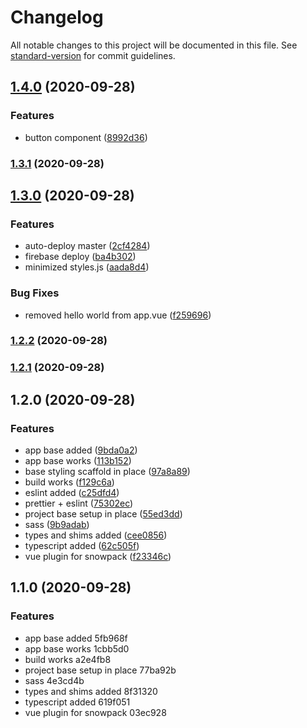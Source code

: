 # Changelog

All notable changes to this project will be documented in this file. See [standard-version](https://github.com/conventional-changelog/standard-version) for commit guidelines.

## [1.4.0](https://github.com/villetakanen/pelilauta/compare/v1.3.1...v1.4.0) (2020-09-28)


### Features

* button component ([8992d36](https://github.com/villetakanen/pelilauta/commit/8992d36911b45146bdf0ec3b9706faa7c850838f))

### [1.3.1](https://github.com/villetakanen/pelilauta/compare/v1.3.0...v1.3.1) (2020-09-28)

## [1.3.0](https://github.com/villetakanen/pelilauta/compare/v1.2.2...v1.3.0) (2020-09-28)


### Features

* auto-deploy master ([2cf4284](https://github.com/villetakanen/pelilauta/commit/2cf428453c1041a628a43f3a9a91681f47a4df7e))
* firebase deploy ([ba4b302](https://github.com/villetakanen/pelilauta/commit/ba4b30218226c7067080f8e8c822989c1bc906c1))
* minimized styles.js ([aada8d4](https://github.com/villetakanen/pelilauta/commit/aada8d43a32600dcdc09cd4acb8950c35be64a21))


### Bug Fixes

* removed hello world from app.vue ([f259696](https://github.com/villetakanen/pelilauta/commit/f2596969d948a37bfcc0af39bf72e54778cd603e))

### [1.2.2](https://github.com/villetakanen/pelilauta/compare/v1.2.1...v1.2.2) (2020-09-28)

### [1.2.1](https://github.com/villetakanen/pelilauta/compare/v1.2.0...v1.2.1) (2020-09-28)

## 1.2.0 (2020-09-28)


### Features

* app base added ([9bda0a2](https://github.com/villetakanen/pelilauta/commit/9bda0a25e485d1d92ebcc45b90f750df11d56aa5))
* app base works ([113b152](https://github.com/villetakanen/pelilauta/commit/113b152c33f64aebd03490c7330fdd736cdfd666))
* base styling scaffold in place ([97a8a89](https://github.com/villetakanen/pelilauta/commit/97a8a89d239651a95f9d9665d3a52f9d1a10dde6))
* build works ([f129c6a](https://github.com/villetakanen/pelilauta/commit/f129c6a5a5df240955b9d1c12ede2872b6eb4182))
* eslint added ([c25dfd4](https://github.com/villetakanen/pelilauta/commit/c25dfd49efc2d8283468bf1a01ef3a9ecf4e4c42))
* prettier + eslint ([75302ec](https://github.com/villetakanen/pelilauta/commit/75302ec703559e1c1d5f3bf2f0d112b42d37802a))
* project base setup in place ([55ed3dd](https://github.com/villetakanen/pelilauta/commit/55ed3dde5858cfcc63277955cbeb200615df0931))
* sass ([9b9adab](https://github.com/villetakanen/pelilauta/commit/9b9adab5fed6ddf9f33548150c77b3dfa5b931a9))
* types and shims added ([cee0856](https://github.com/villetakanen/pelilauta/commit/cee0856c32c2a16431da0f34dc49854cd19c2b4a))
* typescript added ([62c505f](https://github.com/villetakanen/pelilauta/commit/62c505f5f47bb61d5f156104ba109d61bb856199))
* vue plugin for snowpack ([f23346c](https://github.com/villetakanen/pelilauta/commit/f23346cfe3c3dbd28dedcfe3265fd5665cc04979))

## 1.1.0 (2020-09-28)


### Features

* app base added 5fb968f
* app base works 1cbb5d0
* build works a2e4fb8
* project base setup in place 77ba92b
* sass 4e3cd4b
* types and shims added 8f31320
* typescript added 619f051
* vue plugin for snowpack 03ec928
